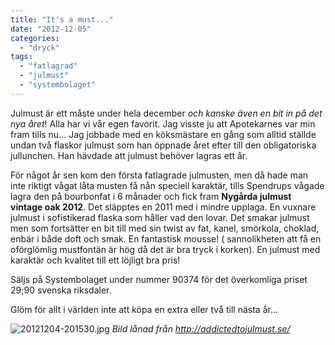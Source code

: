 ```yaml
---
title: "It's a must..."
date: "2012-12-05"
categories: 
  - "dryck"
tags: 
  - "fatlagrad"
  - "julmust"
  - "systembolaget"
---
```


Julmust är ett måste under hela december _och kanske även en bit in på det nya året_! Alla har vi vår egen favorit. Jag visste ju att Apotekarnes var min fram tills nu... Jag jobbade med en köksmästare en gång som alltid ställde undan två flaskor julmust som han öppnade året efter till den obligatoriska jullunchen. Han hävdade att julmust behöver lagras ett år.

För något år sen kom den första fatlagrade julmusten, men då hade man inte riktigt vågat låta musten få nån speciell karaktär, tills Spendrups vågade lagra den på bourbonfat i 6 månader och fick fram **Nygårda julmust vintage oak 2012**. Det släpptes en 2011 med i mindre upplaga. En vuxnare julmust i sofistikerad flaska som håller vad den lovar. Det smakar julmust men som fortsätter en bit till med sin twist av fat, kanel, smörkola, choklad, enbär i både doft och smak. En fantastisk mousse! ( sannolikheten att få en oförglömlig mustfontän är hög då det är bra tryck i korken). En julmust med karaktär och kvalitet till ett löjligt bra pris!

Säljs på Systembolaget under nummer 90374 för det överkomliga priset 29;90 svenska riksdaler.

Glöm för allt i världen inte att köpa en extra eller två till nästa år...  
  
![20121204-201530.jpg](/static/img/20121204-201530.jpg) _Bild lånad från http://addictedtojulmust.se/_

